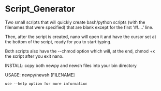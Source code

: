 # Script_Generator

Two small scripts that will quickly create bash/python scripts (with the filenames
that were specified) that are blank except for the first '#!....' line.

Then, after the script is created, nano will open it and have the cursor set at the
bottom of the script, ready for you to start typing.

Both scripts also have the --chmod option which will, at the end, chmod +x the script
after you exit nano.

INSTALL:
	copy both newpy and newsh files into your bin directory

USAGE:
	newpy/newsh [FILENAME]

	use --help option for more information
